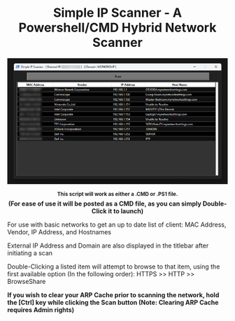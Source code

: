 <h1 align="center">Simple IP Scanner - A Powershell/CMD Hybrid Network Scanner</h1>

<p align="center"><img src="https://github.com/illsk1lls/IPScanner/blob/main/.readme/IPScanner.png?raw=true"></p>

**<p align="center"><sup align="center">This script will work as either a .CMD or .PS1 file.<br>**
**(For ease of use it will be posted as a CMD file, as you can simply Double-Click it to launch)</sup></p>**

For use with basic networks to get an up to date list of client: MAC Address, Vendor, IP Address, and Hostnames<br>

External IP Address and Domain are also displayed in the titlebar after initiating a scan<br>

Double-Clicking a listed item will attempt to browse to that item, using the first available option (In the following order): HTTPS \>\> HTTP \>\> BrowseShare<br>

**If you wish to clear your ARP Cache prior to scanning the network, hold the \[Ctrl\] key while clicking the Scan button (Note: Clearing ARP Cache requires Admin rights)**
